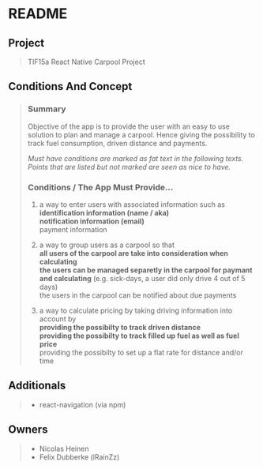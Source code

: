 # README #

## Project ##
>
> TIF15a React Native Carpool Project
>

## Conditions And Concept ##
>
> ### Summary ###
> Objective of the app is to provide the user with an easy to use
> solution to plan and manage a carpool. Hence giving the possibility
> to track fuel consumption, driven distance and payments.
>
>
> *Must have conditions are marked as fat text in the following texts.*
> *Points that are listed but not marked are seen as nice to have.*
> ### Conditions / The App Must Provide... ###
>
> 1. a way to enter users with associated information such as  
>    **identification information (name / aka)**  
>    **notification information (email)**  
>    payment information  
> 
> 1. a way to group users as a carpool so that  
>    **all users of the carpool are take into consideration when calculating**  
>    **the users can be managed separetly in the carpool for paymant and calculating** (e.g. sick-days, a user did only drive 4 out of 5 days)  
>    the users in the carpool can be notified about due payments  
>
> 1. a way to calculate pricing by taking driving information into account by  
>    **providing the possibilty to track driven distance**  
>    **providing the possibilty to track filled up fuel as well as fuel price**  
>    providing the possibilty to set up a flat rate for distance and/or time  
> 

## Additionals ##
>
> * react-navigation (via npm) 
>

## Owners ##
>
> * Nicolas Heinen
> * Felix Dubberke (lRainZz)
>